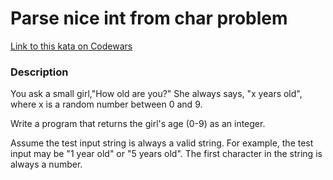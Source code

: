 # Parse nice int from char problem

[Link to this kata on Codewars](https://www.codewars.com/kata/557cd6882bfa3c8a9f0000c1/train/rust)

### Description
You ask a small girl,"How old are you?" She always says, "x years old", where x is a random number between 0 and 9.

Write a program that returns the girl's age (0-9) as an integer.

Assume the test input string is always a valid string. For example, the test input may be "1 year old" or "5 years old". The first character in the string is always a number.